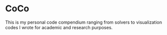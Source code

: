 # CoCo
This is my personal code compendium ranging from solvers to visualization codes I wrote for academic and research purposes.
